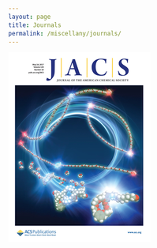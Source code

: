 ```yaml
---
layout: page
title: Journals
permalink: /miscellany/journals/
---
```


[![test](/images/jacs.png)](http://pubs.acs.org/journal/jacsat)

